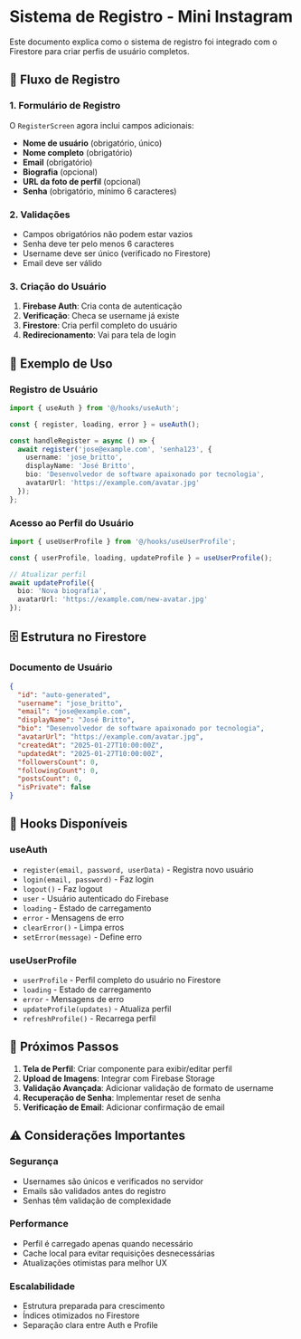# Sistema de Registro - Mini Instagram

Este documento explica como o sistema de registro foi integrado com o Firestore para criar perfis de usuário completos.

## 🔄 Fluxo de Registro

### 1. Formulário de Registro
O `RegisterScreen` agora inclui campos adicionais:
- **Nome de usuário** (obrigatório, único)
- **Nome completo** (obrigatório)
- **Email** (obrigatório)
- **Biografia** (opcional)
- **URL da foto de perfil** (opcional)
- **Senha** (obrigatório, mínimo 6 caracteres)

### 2. Validações
- Campos obrigatórios não podem estar vazios
- Senha deve ter pelo menos 6 caracteres
- Username deve ser único (verificado no Firestore)
- Email deve ser válido

### 3. Criação do Usuário
1. **Firebase Auth**: Cria conta de autenticação
2. **Verificação**: Checa se username já existe
3. **Firestore**: Cria perfil completo do usuário
4. **Redirecionamento**: Vai para tela de login

## 📝 Exemplo de Uso

### Registro de Usuário
```typescript
import { useAuth } from '@/hooks/useAuth';

const { register, loading, error } = useAuth();

const handleRegister = async () => {
  await register('jose@example.com', 'senha123', {
    username: 'jose_britto',
    displayName: 'José Britto',
    bio: 'Desenvolvedor de software apaixonado por tecnologia',
    avatarUrl: 'https://example.com/avatar.jpg'
  });
};
```

### Acesso ao Perfil do Usuário
```typescript
import { useUserProfile } from '@/hooks/useUserProfile';

const { userProfile, loading, updateProfile } = useUserProfile();

// Atualizar perfil
await updateProfile({
  bio: 'Nova biografia',
  avatarUrl: 'https://example.com/new-avatar.jpg'
});
```

## 🗄️ Estrutura no Firestore

### Documento de Usuário
```json
{
  "id": "auto-generated",
  "username": "jose_britto",
  "email": "jose@example.com",
  "displayName": "José Britto",
  "bio": "Desenvolvedor de software apaixonado por tecnologia",
  "avatarUrl": "https://example.com/avatar.jpg",
  "createdAt": "2025-01-27T10:00:00Z",
  "updatedAt": "2025-01-27T10:00:00Z",
  "followersCount": 0,
  "followingCount": 0,
  "postsCount": 0,
  "isPrivate": false
}
```

## 🔧 Hooks Disponíveis

### useAuth
- `register(email, password, userData)` - Registra novo usuário
- `login(email, password)` - Faz login
- `logout()` - Faz logout
- `user` - Usuário autenticado do Firebase
- `loading` - Estado de carregamento
- `error` - Mensagens de erro
- `clearError()` - Limpa erros
- `setError(message)` - Define erro

### useUserProfile
- `userProfile` - Perfil completo do usuário no Firestore
- `loading` - Estado de carregamento
- `error` - Mensagens de erro
- `updateProfile(updates)` - Atualiza perfil
- `refreshProfile()` - Recarrega perfil

## 🚀 Próximos Passos

1. **Tela de Perfil**: Criar componente para exibir/editar perfil
2. **Upload de Imagens**: Integrar com Firebase Storage
3. **Validação Avançada**: Adicionar validação de formato de username
4. **Recuperação de Senha**: Implementar reset de senha
5. **Verificação de Email**: Adicionar confirmação de email

## ⚠️ Considerações Importantes

### Segurança
- Usernames são únicos e verificados no servidor
- Emails são validados antes do registro
- Senhas têm validação de complexidade

### Performance
- Perfil é carregado apenas quando necessário
- Cache local para evitar requisições desnecessárias
- Atualizações otimistas para melhor UX

### Escalabilidade
- Estrutura preparada para crescimento
- Índices otimizados no Firestore
- Separação clara entre Auth e Profile 